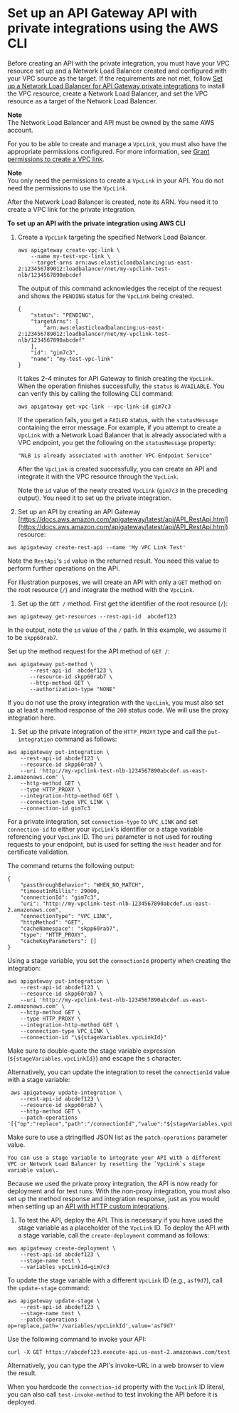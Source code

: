 # Set up an API Gateway API with private integrations using the AWS CLI<a name="set-up-api-with-vpclink-cli"></a>

Before creating an API with the private integration, you must have your VPC resource set up and a Network Load Balancer created and configured with your VPC source as the target\. If the requirements are not met, follow [Set up a Network Load Balancer for API Gateway private integrations](set-up-nlb-for-vpclink-using-console.md) to install the VPC resource, create a Network Load Balancer, and set the VPC resource as a target of the Network Load Balancer\.

**Note**  
The Network Load Balancer and API must be owned by the same AWS account\.

For you to be able to create and manage a `VpcLink`, you must also have the appropriate permissions configured\. For more information, see [Grant permissions to create a VPC link](grant-permissions-to-create-vpclink.md)\.

**Note**  
 You only need the permissions to create a `VpcLink` in your API\. You do not need the permissions to use the `VpcLink`\.

After the Network Load Balancer is created, note its ARN\. You need it to create a VPC link for the private integration\. 

**To set up an API with the private integration using AWS CLI**

1. Create a `VpcLink` targeting the specified Network Load Balancer\. 

   ```
   aws apigateway create-vpc-link \
       --name my-test-vpc-link \
       --target-arns arn:aws:elasticloadbalancing:us-east-2:123456789012:loadbalancer/net/my-vpclink-test-nlb/1234567890abcdef
   ```

   The output of this command acknowledges the receipt of the request and shows the `PENDING` status for the `VpcLink` being created\.

   ```
   {
       "status": "PENDING", 
       "targetArns": [
           "arn:aws:elasticloadbalancing:us-east-2:123456789012:loadbalancer/net/my-vpclink-test-nlb/1234567890abcdef"
       ], 
       "id": "gim7c3", 
       "name": "my-test-vpc-link"
   }
   ```

   It takes 2\-4 minutes for API Gateway to finish creating the `VpcLink`\. When the operation finishes successfully, the `status` is `AVAILABLE`\. You can verify this by calling the following CLI command:

   ```
   aws apigateway get-vpc-link --vpc-link-id gim7c3
   ```

   If the operation fails, you get a `FAILED` status, with the `statusMessage` containing the error message\. For example, if you attempt to create a `VpcLink` with a Network Load Balancer that is already associated with a VPC endpoint, you get the following on the `statusMessage` property:

   ```
   "NLB is already associated with another VPC Endpoint Service"
   ```

   After the `VpcLink` is created successfully, you can create an API and integrate it with the VPC resource through the `VpcLink`\. 

   Note the `id` value of the newly created `VpcLink` \(`gim7c3` in the preceding output\)\. You need it to set up the private integration\.

1.  Set up an API by creating an API Gateway [https://docs.aws.amazon.com/apigateway/latest/api/API_RestApi.html](https://docs.aws.amazon.com/apigateway/latest/api/API_RestApi.html) resource:

   ```
   aws apigateway create-rest-api --name 'My VPC Link Test'
   ```

   Note the `RestApi`'s `id` value in the returned result\. You need this value to perform further operations on the API\. 

   For illustration purposes, we will create an API with only a `GET` method on the root resource \(`/`\) and integrate the method with the `VpcLink`\.

1.  Set up the `GET /` method\. First get the identifier of the root resource \(`/`\):

   ```
   aws apigateway get-resources --rest-api-id  abcdef123
   ```

   In the output, note the `id` value of the `/` path\. In this example, we assume it to be `skpp60rab7`\.

   Set up the method request for the API method of `GET /`:

   ```
   aws apigateway put-method \
          --rest-api-id  abcdef123 \
          --resource-id skpp60rab7 \
          --http-method GET \
          --authorization-type "NONE"
   ```

   If you do not use the proxy integration with the `VpcLink`, you must also set up at least a method response of the `200` status code\. We will use the proxy integration here\.

1.  Set up the private integration of the `HTTP_PROXY` type and call the `put-integration` command as follows: 

   ```
   aws apigateway put-integration \
       --rest-api-id abcdef123 \
       --resource-id skpp60rab7 \
       --uri 'http://my-vpclink-test-nlb-1234567890abcdef.us-east-2.amazonaws.com' \
       --http-method GET \
       --type HTTP_PROXY \
       --integration-http-method GET \
       --connection-type VPC_LINK \
       --connection-id gim7c3
   ```

   For a private integration, set `connection-type` to `VPC_LINK` and set `connection-id` to either your `VpcLink`'s identifier or a stage variable referencing your `VpcLink` ID\. The `uri` parameter is not used for routing requests to your endpoint, but is used for setting the `Host` header and for certificate validation\.

   The command returns the following output:

   ```
   {
       "passthroughBehavior": "WHEN_NO_MATCH", 
       "timeoutInMillis": 29000, 
       "connectionId": "gim7c3", 
       "uri": "http://my-vpclink-test-nlb-1234567890abcdef.us-east-2.amazonaws.com", 
       "connectionType": "VPC_LINK", 
       "httpMethod": "GET", 
       "cacheNamespace": "skpp60rab7", 
       "type": "HTTP_PROXY", 
       "cacheKeyParameters": []
   }
   ```

   Using a stage variable, you set the `connectionId` property when creating the integration:

   ```
   aws apigateway put-integration \
       --rest-api-id abcdef123 \
       --resource-id skpp60rab7 \
       --uri 'http://my-vpclink-test-nlb-1234567890abcdef.us-east-2.amazonaws.com' \
       --http-method GET \
       --type HTTP_PROXY \
       --integration-http-method GET \
       --connection-type VPC_LINK \
       --connection-id "\${stageVariables.vpcLinkId}"
   ```

   Make sure to double\-quote the stage variable expression \(`${stageVariables.vpcLinkId}`\) and escape the `$` character\. 

   Alternatively, you can update the integration to reset the `connectionId` value with a stage variable:

   ```
    aws apigateway update-integration \
       --rest-api-id abcdef123 \
       --resource-id skpp60rab7 \
       --http-method GET \
       --patch-operations '[{"op":"replace","path":"/connectionId","value":"${stageVariables.vpcLinkId}"}]'
   ```

   Make sure to use a stringified JSON list as the `patch-operations` parameter value\.

    You can use a stage variable to integrate your API with a different VPC or Network Load Balancer by resetting the `VpcLink`s stage variable value\.

   Because we used the private proxy integration, the API is now ready for deployment and for test runs\. With the non\-proxy integration, you must also set up the method response and integration response, just as you would when setting up an [API with HTTP custom integrations](api-gateway-create-api-step-by-step.md#api-gateway-create-resource-and-methods)\.

1.  To test the API, deploy the API\. This is necessary if you have used the stage variable as a placeholder of the `VpcLink` ID\. To deploy the API with a stage variable, call the `create-deployment` command as follows:

   ```
   aws apigateway create-deployment \
       --rest-api-id abcdef123 \
       --stage-name test \
       --variables vpcLinkId=gim7c3
   ```

   To update the stage variable with a different `VpcLink` ID \(e\.g\., `asf9d7`\), call the `update-stage` command:

   ```
   aws apigateway update-stage \
       --rest-api-id abcdef123 \
       --stage-name test \
       --patch-operations op=replace,path='/variables/vpcLinkId',value='asf9d7'
   ```

   Use the following command to invoke your API:

   ```
   curl -X GET https://abcdef123.execute-api.us-east-2.amazonaws.com/test
   ```

   Alternatively, you can type the API's invoke\-URL in a web browser to view the result\.

   When you hardcode the `connection-id` property with the `VpcLink` ID literal, you can also call `test-invoke-method` to test invoking the API before it is deployed\. 